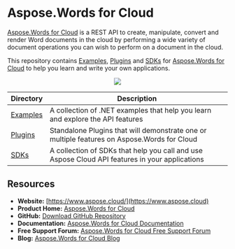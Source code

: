 # Aspose.Words for Cloud

[Aspose.Words for Cloud](https://products.aspose.cloud/words) is a REST API to create, manipulate, convert and render Word documents in the cloud by performing a wide variety of document operations you can wish to perform on a document in the cloud.

This repository contains [Examples](Examples), [Plugins](Plugins) and [SDKs](SDKs) for [Aspose.Words for Cloud](https://products.aspose.cloud/words) to help you learn and write your own applications.


<p align="center">
  <a title="Download complete Aspose.Words for Cloud source code" href="https://github.com/aspose-words/Aspose.Words-for-Cloud/archive/master.zip">
	<img src="http://i.imgur.com/hwNhrGZ.png" />
  </a>
</p>

Directory | Description
--------- | -----------
[Examples](Examples)  | A collection of .NET examples that help you learn and explore the API features
[Plugins](Plugins)  | Standalone Plugins that will demonstrate one or multiple features on Aspose.Words for Cloud
[SDKs](SDKs)  | A collection of SDKs that help you call and use Aspose Cloud API features in your applications

## Resources
+ **Website:** [https://www.aspose.cloud/](https://www.aspose.cloud)
+ **Product Home:** [Aspose.Words for Cloud](https://products.aspose.cloud/words)
+ **GitHub:** [Download GitHub Repository](https://github.com/asposecloud/Aspose.Words-Cloud)
+ **Documentation:** [Aspose.Words for Cloud Documentation](https://docs.aspose.cloud/display/wordscloud/Home)
+ **Free Support Forum:** [Aspose.Words for Cloud Free Support Forum](https://forum.aspose.cloud/)
+ **Blog:** [Aspose.Words for Cloud Blog](https://blog.aspose.cloud/category/aspose-products/aspose-words-product-family/)
